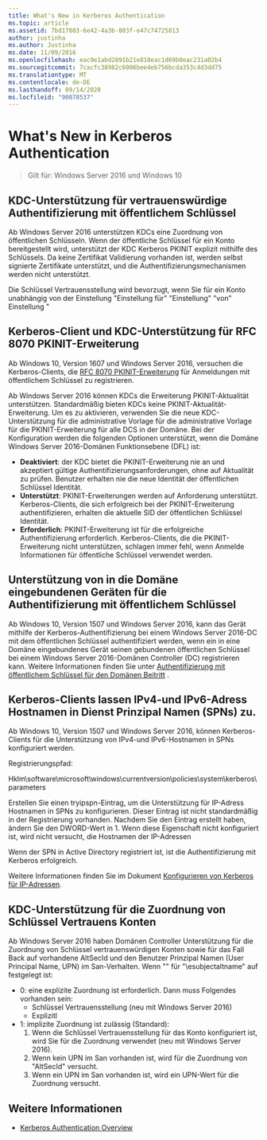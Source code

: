 ```yaml
---
title: What's New in Kerberos Authentication
ms.topic: article
ms.assetid: 7bd17803-6e42-4a3b-803f-e47c74725813
author: justinha
ms.author: Justinha
ms.date: 11/09/2016
ms.openlocfilehash: eac9e1abd2891b21e818eac1d69b0eac231a02b4
ms.sourcegitcommit: 7cacfc38982c6006bee4eb756bcda353c4d3dd75
ms.translationtype: MT
ms.contentlocale: de-DE
ms.lasthandoff: 09/14/2020
ms.locfileid: "90078537"
---
```

# <a name="whats-new-in-kerberos-authentication"></a>What's New in Kerberos Authentication

>Gilt für: Windows Server 2016 und Windows 10

## <a name="kdc-support-for-public-key-trust-based-client-authentication"></a>KDC-Unterstützung für vertrauenswürdige Authentifizierung mit öffentlichem Schlüssel

Ab Windows Server 2016 unterstützen KDCs eine Zuordnung von öffentlichen Schlüsseln.
Wenn der öffentliche Schlüssel für ein Konto bereitgestellt wird, unterstützt der KDC Kerberos PKINIT explizit mithilfe des Schlüssels.
Da keine Zertifikat Validierung vorhanden ist, werden selbst signierte Zertifikate unterstützt, und die Authentifizierungsmechanismen werden nicht unterstützt.

Die Schlüssel Vertrauensstellung wird bevorzugt, wenn Sie für ein Konto unabhängig von der Einstellung "Einstellung für" "Einstellung" "von" Einstellung "

## <a name="kerberos-client-and-kdc-support-for-rfc-8070-pkinit-freshness-extension"></a>Kerberos-Client und KDC-Unterstützung für RFC 8070 PKINIT-Erweiterung

Ab Windows 10, Version 1607 und Windows Server 2016, versuchen die Kerberos-Clients, die [RFC 8070 PKINIT-Erweiterung](https://datatracker.ietf.org/doc/draft-ietf-kitten-pkinit-freshness/) für Anmeldungen mit öffentlichem Schlüssel zu registrieren.

Ab Windows Server 2016 können KDCs die Erweiterung PKINIT-Aktualität unterstützen.
Standardmäßig bieten KDCs keine PKINIT-Aktualität-Erweiterung. Um es zu aktivieren, verwenden Sie die neue KDC-Unterstützung für die administrative Vorlage für die administrative Vorlage für die PKINIT-Erweiterung für alle DCS in der Domäne.
Bei der Konfiguration werden die folgenden Optionen unterstützt, wenn die Domäne Windows Server 2016-Domänen Funktionsebene (DFL) ist:

- **Deaktiviert**: der KDC bietet die PKINIT-Erweiterung nie an und akzeptiert gültige Authentifizierungsanforderungen, ohne auf Aktualität zu prüfen. Benutzer erhalten nie die neue Identität der öffentlichen Schlüssel Identität.
- **Unterstützt**: PKINIT-Erweiterungen werden auf Anforderung unterstützt. Kerberos-Clients, die sich erfolgreich bei der PKINIT-Erweiterung authentifizieren, erhalten die aktuelle SID der öffentlichen Schlüssel Identität.
- **Erforderlich**: PKINIT-Erweiterung ist für die erfolgreiche Authentifizierung erforderlich. Kerberos-Clients, die die PKINIT-Erweiterung nicht unterstützen, schlagen immer fehl, wenn Anmelde Informationen für öffentliche Schlüssel verwendet werden.

## <a name="domain-joined-device-support-for-authentication-using-public-key"></a>Unterstützung von in die Domäne eingebundenen Geräten für die Authentifizierung mit öffentlichem Schlüssel

Ab Windows 10, Version 1507 und Windows Server 2016, kann das Gerät mithilfe der Kerberos-Authentifizierung bei einem Windows Server 2016-DC mit dem öffentlichen Schlüssel authentifiziert werden, wenn ein in eine Domäne eingebundenes Gerät seinen gebundenen öffentlichen Schlüssel bei einem Windows Server 2016-Domänen Controller (DC) registrieren kann. Weitere Informationen finden Sie unter [Authentifizierung mit öffentlichem Schlüssel für den Domänen Beitritt](Domain-joined-Device-Public-Key-Authentication.md) .

## <a name="kerberos-clients-allow-ipv4-and-ipv6-address-hostnames-in-service-principal-names-spns"></a>Kerberos-Clients lassen IPv4-und IPv6-Adress Hostnamen in Dienst Prinzipal Namen (SPNs) zu.

Ab Windows 10, Version 1507 und Windows Server 2016, können Kerberos-Clients für die Unterstützung von IPv4-und IPv6-Hostnamen in SPNs konfiguriert werden.

Registrierungspfad:

Hklm\software\microsoft\windows\currentversion\policies\system\kerberos\parameters

Erstellen Sie einen tryipspn-Eintrag, um die Unterstützung für IP-Adress Hostnamen in SPNs zu konfigurieren.
Dieser Eintrag ist nicht standardmäßig in der Registrierung vorhanden.
Nachdem Sie den Eintrag erstellt haben, ändern Sie den DWORD-Wert in 1.
Wenn diese Eigenschaft nicht konfiguriert ist, wird nicht versucht, die Hostnamen der IP-Adressen

Wenn der SPN in Active Directory registriert ist, ist die Authentifizierung mit Kerberos erfolgreich.

Weitere Informationen finden Sie im Dokument [Konfigurieren von Kerberos für IP-Adressen](configuring-kerberos-over-ip.md).

## <a name="kdc-support-for-key-trust-account-mapping"></a>KDC-Unterstützung für die Zuordnung von Schlüssel Vertrauens Konten

Ab Windows Server 2016 haben Domänen Controller Unterstützung für die Zuordnung von Schlüssel vertrauenswürdigen Konten sowie für das Fall Back auf vorhandene AltSecId und den Benutzer Prinzipal Namen (User Principal Name, UPN) im San-Verhalten. Wenn "" für "\esubjectaltname" auf festgelegt ist:

- 0: eine explizite Zuordnung ist erforderlich. Dann muss Folgendes vorhanden sein:
    - Schlüssel Vertrauensstellung (neu mit Windows Server 2016)
    - Explizitl
- 1: implizite Zuordnung ist zulässig (Standard):
    1. Wenn die Schlüssel Vertrauensstellung für das Konto konfiguriert ist, wird Sie für die Zuordnung verwendet (neu mit Windows Server 2016).
    2. Wenn kein UPN im San vorhanden ist, wird für die Zuordnung von "AltSecId" versucht.
    3. Wenn ein UPN im San vorhanden ist, wird ein UPN-Wert für die Zuordnung versucht.

## <a name="see-also"></a>Weitere Informationen

- [Kerberos Authentication Overview](kerberos-authentication-overview.md)
